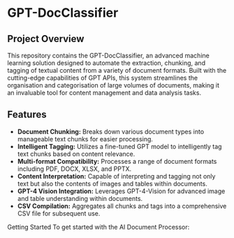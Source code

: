 # GPT-DocClassifier

## Project Overview

This repository contains the GPT-DocClassifier, an advanced machine learning solution designed to automate the extraction, chunking, and tagging of textual content from a variety of document formats. Built with the cutting-edge capabilities of GPT APIs, this system streamlines the organisation and categorisation of large volumes of documents, making it an invaluable tool for content management and data analysis tasks.

## Features
- **Document Chunking:** Breaks down various document types into manageable text chunks for easier processing.
- **Intelligent Tagging:** Utilizes a fine-tuned GPT model to intelligently tag text chunks based on content relevance.
- **Multi-format Compatibility:** Processes a range of document formats including PDF, DOCX, XLSX, and PPTX.
- **Content Interpretation:** Capable of interpreting and tagging not only text but also the contents of images and tables within documents.
- **GPT-4 Vision Integration:** Leverages GPT-4-Vision for advanced image and table understanding within documents.
- **CSV Compilation:** Aggregates all chunks and tags into a comprehensive CSV file for subsequent use.

Getting Started
To get started with the AI Document Processor:
